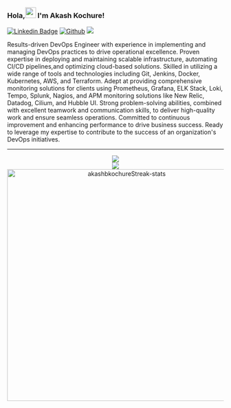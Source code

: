 ### Hola,<img src="https://media.giphy.com/media/hvRJCLFzcasrR4ia7z/giphy.gif" width="25px"> I'm Akash Kochure! 

[![Linkedin Badge](https://img.shields.io/badge/-Akash-blue?style=flat-square&logo=Linkedin&logoColor=white&link=www.https://www.linkedin.com/in/akash-kochure-429007218/)](https://www.https://www.linkedin.com/in/akash-kochure-429007218/)
[![Github](https://img.shields.io/github/followers/akashbkochure?label=Follow&style=social)](https://github.com/akashbkochure)
![](https://visitor-badge.glitch.me/badge?page_id=akashbkochure.akashbkochure)


Results-driven DevOps Engineer with experience in implementing and managing DevOps practices to drive operational excellence. Proven expertise in deploying and maintaining scalable infrastructure, automating CI/CD pipelines,and optimizing cloud-based solutions. Skilled in utilizing a wide range of tools and technologies including Git, Jenkins, Docker, Kubernetes, AWS, and Terraform. Adept at providing comprehensive monitoring solutions for clients using Prometheus, Grafana, ELK Stack, Loki, Tempo, Splunk, Nagios, and APM monitoring solutions like New Relic, Datadog, Cilium, and Hubble UI. Strong problem-solving abilities, combined with excellent teamwork and communication skills, to deliver high-quality work and ensure seamless operations. Committed to continuous improvement and enhancing performance to drive business success. Ready to leverage my expertise to contribute to the success of an organization's DevOps initiatives.


<hr>

<div align="center">
<img src="https://github-readme-stats.vercel.app/api?username=akashbkochure&&show_icons=true&title_color=ffffff&icon_color=bb2acf&text_color=daf7dc&bg_color=151515">
</div>

<div align="center">
<img src="https://capsule-render.vercel.app/api?type=rect&color=da2828&height=3&section=header&%20render">
<a href="https://github.com/akashbkochure/"><img src="https://github-readme-streak-stats.herokuapp.com/?user=akashbkochure&theme=dark&ring=e73737&currStreakNum=ffffff&fire=eaa532&currStreakLabel=eaa532&hide_border=true&background=0E1118" width="540" alt="akashbkochureStreak-stats"></a>
</div>
